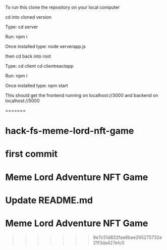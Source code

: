 
To run this clone the repository on your local computer

cd into cloned version

Type:
cd server

Run:
npm i

Once installed type:
node serverapp.js

then cd back into root

Type:
cd client
cd clientreactapp

Run:
npm i

Once installed type:
npm start

This should get the frontend running on localhost://3000 and backend on localhost://5000


=======
# hack-fs-meme-lord-nft-game
 first commit
=======
# Meme Lord Adventure NFT Game
 Update README.md
=======
# Meme Lord Adventure NFT Game
>>>>>>> 9e7c51d832fae8bee265275732e21f3da427efc0
